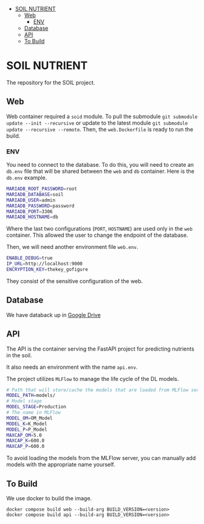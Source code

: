 
- [SOIL NUTRIENT](#soil-nutrient)
  - [Web](#web)
    - [ENV](#env)
  - [Database](#database)
  - [API](#api)
  - [To Build](#to-build)

# SOIL NUTRIENT

The repository for the SOIL project.


## Web

Web container required a `soid` module.
To pull the submodule `git submodule update --init --recursive` or update to the latest module `git submodule update --recursive --remote`.
Then, the `web.Dockerfile` is ready to run the build.

### ENV

You need to connect to the database.
To do this, you will need to create an `db.env` file that will be shared between the `web` and `db` container.
Here is the `db.env` example.

```sh
MARIADB_ROOT_PASSWORD=root
MARIADB_DATABASE=soil
MARIADB_USER=admin
MARIADB_PASSWORD=password
MARIADB_PORT=3306
MARIADB_HOSTNAME=db
```

Where the last two configurations (`PORT`, `HOSTNAME`) are used only in the `web` container.
This allowed the user to change the endpoint of the database.

Then, we will need another environment file `web.env`.

```sh
ENABLE_DEBUG=true
IP_URL=http://localhost:9000
ENCRYPTION_KEY=thekey_gofigure
```

They consist of the sensitive configuration of the web. 



## Database

We have databack up in [Google Drive](https://drive.google.com/drive/folders/1sPbm_ARJPKNeB_Nc7WsEeeXONijqwDXH?usp=share_link)

## API

The API is the container serving the FastAPI project for predicting nutrients in the soil.

It also needs an environment with the name `api.env`.

The project utilizes `MLFlow` to manage the life cycle of the DL models.
 
```sh
# Path that will store/cache the models that are loaded from MLFlow server
MODEL_PATH=models/
# Model stage
MODEL_STAGE=Production
# The name in MLFlow
MODEL_OM=OM_Model
MODEL_K=K_Model
MODEL_P=P_Model
MAXCAP_OM=5.0
MAXCAP_K=600.0
MAXCAP_P=600.0
```

To avoid loading the models from the MLFlow server, you can manually add models with the appropriate name yourself.

## To Build

We use docker to build the image.

```
docker compose build web --build-arg BUILD_VERSION=<version>
docker compose build api --build-arg BUILD_VERSION=<version>
```